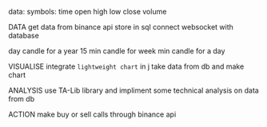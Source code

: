 data:
    symbols:
        time
        open
        high
        low
        close
        volume


DATA
get data from binance api
store in sql
connect websocket with database

day candle for a year
15 min candle for week
min candle for a day


VISUALISE
integrate `lightweight chart` in j
take data from db and make chart

ANALYSIS
use TA-Lib library and impliment some technical analysis on data from db

ACTION
make buy or sell calls through binance api